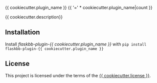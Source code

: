 {{ cookiecutter.plugin_name }}
{{ '=' * cookiecutter.plugin_name|count }}


{{ cookiecutter.description}}


Installation
------------

Install *flaskbb-plugin-{{ cookiecutter.plugin_name }}* with
``pip install flaskbb-plugin-{{ cookiecutter.plugin_name }}``


License
-------
This project is licensed under the terms of the [{{ cookiecutter.license }}](/LICENSE).
